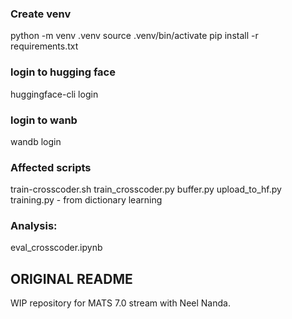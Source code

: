 ### Create venv

python -m venv .venv
source .venv/bin/activate
pip install -r requirements.txt

### login to hugging face
huggingface-cli login

### login to wanb
wandb login

### Affected scripts

train-crosscoder.sh
train_crosscoder.py
buffer.py
upload_to_hf.py
training.py - from dictionary learning

### Analysis:

eval_crosscoder.ipynb

## ORIGINAL README
WIP repository for MATS 7.0 stream with Neel Nanda.
